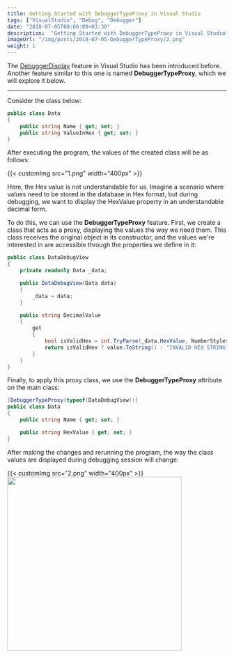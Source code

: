 ```yaml
---
title: Getting Started with DebuggerTypeProxy in Visual Studio
tags: ["VisualStudio", "Debug", "Debugger"]
date: "2018-07-05T00:00:00+03:30"
description:  "Getting Started with DebuggerTypeProxy in Visual Studio"
imageUrl: "/img/posts/2018-07-05-DebuggerTypeProxy/2.png"
weight: 1
---
```


The [DebuggerDisplay](https://learn.microsoft.com/en-us/visualstudio/debugger/using-the-debuggerdisplay-attribute) feature in Visual Studio has been introduced before. Another feature similar to this one is named **DebuggerTypeProxy**, which we will explore it below.

----------

Consider the class below:

```csharp
public class Data
{
    public string Name { get; set; }
    public string ValueInHex { get; set; }
}
```

After executing the program, the values of the created class will be as follows:

{{< customImg src="1.png" width="400px" >}}
<br>

Here, the Hex value is not understandable for us. Imagine a scenario where values need to be stored in the database in Hex format, but during debugging, we want to display the HexValue property in an understandable decimal form.

To do this, we can use the **DebuggerTypeProxy** feature. First, we create a class that acts as a proxy, displaying the values the way we need them. This class receives the original object in its constructor, and the values we're interested in are accessible through the properties we define in it:

```csharp
public class DataDebugView
{
    private readonly Data _data;

    public DataDebugView(Data data)
    {
        _data = data;
    }

    public string DecimalValue
    {
        get
        {
            bool isValidHex = int.TryParse(_data.HexValue, NumberStyles.HexNumber, null, out var value);
            return isValidHex ? value.ToString() : "INVALID HEX STRING";
        }
    }
}
```

Finally, to apply this proxy class, we use the **DebuggerTypeProxy** attribute on the main class:

```csharp
[DebuggerTypeProxy(typeof(DataDebugView))]
public class Data
{
    public string Name { get; set; }

    public string HexValue { get; set; }
}
```

After making the changes and rerunning the program, the way the class values are displayed during debugging session will change:

{{< customImg src="2.png" width="400px" >}}
<img src="/img/posts/2018-07-05-DebuggerTypeProxy/2.png" width="400px" style="margin:auto;">